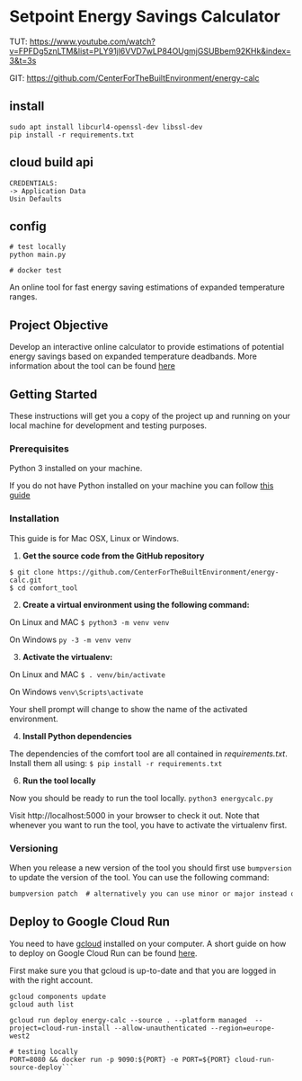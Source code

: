 # Setpoint Energy Savings Calculator

TUT:
https://www.youtube.com/watch?v=FPFDg5znLTM&list=PLY91jl6VVD7wLP84OUgmjGSUBbem92KHk&index=3&t=3s

GIT:
https://github.com/CenterForTheBuiltEnvironment/energy-calc

## install
```
sudo apt install libcurl4-openssl-dev libssl-dev
pip install -r requirements.txt
```

## cloud build api
```
CREDENTIALS:
-> Application Data
Usin Defaults

```

## config
```
# test locally
python main.py

# docker test

```

An online tool for fast energy saving estimations of expanded temperature ranges.

## Project Objective

Develop an interactive online calculator to provide estimations of potential energy savings based on expanded temperature deadbands. More information about the tool can be found [here](https://cbe.berkeley.edu/research/setpoint-energy-savings-calculator/)

## Getting Started

These instructions will get you a copy of the project up and running on your local machine for development and testing purposes.

### Prerequisites

Python 3 installed on your machine.

If you do not have Python installed on your machine you can follow [this guide](https://wiki.python.org/moin/BeginnersGuide/Download)

### Installation

This guide is for Mac OSX, Linux or Windows.

1. **Get the source code from the GitHub repository**
```
$ git clone https://github.com/CenterForTheBuiltEnvironment/energy-calc.git
$ cd comfort_tool
```
2. **Create a virtual environment using the following command:**

On Linux and MAC ` $ python3 -m venv venv `

On Windows ` py -3 -m venv venv `

3. **Activate the virtualenv:**

On Linux and MAC ` $ . venv/bin/activate `

On Windows ` venv\Scripts\activate `

Your shell prompt will change to show the name of the activated environment.

4. **Install Python dependencies**

The dependencies of the comfort tool are all contained in *requirements.txt*. 
Install them all using:
`$ pip install -r requirements.txt`

6. **Run the tool locally**

Now you should be ready to run the tool locally.
`python3 energycalc.py`

Visit http://localhost:5000 in your browser to check it out. 
Note that whenever you want to run the tool, you have to activate the virtualenv first.

### Versioning
When you release a new version of the tool you should first use `bumpversion` to update the version of the tool. You can use the following command:
```cmd
bumpversion patch  # alternatively you can use minor or major instead of patch
```

## Deploy to Google Cloud Run

You need to have [gcloud](https://cloud.google.com/sdk/docs/install) installed on your computer. A short guide on how to deploy on Google Cloud Run can be found [here](https://youtu.be/FPFDg5znLTM).

First make sure you that gcloud is up-to-date and that you are logged in with the right account.
```text
gcloud components update
gcloud auth list
```

```text
gcloud run deploy energy-calc --source . --platform managed  --project=cloud-run-install --allow-unauthenticated --region=europe-west2
```

```testlocal
# testing locally
PORT=8080 && docker run -p 9090:${PORT} -e PORT=${PORT} cloud-run-source-deploy```